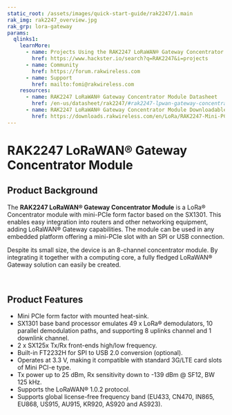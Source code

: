 ```yaml
---
static_root: /assets/images/quick-start-guide/rak2247/1.main
rak_img: rak2247_overview.jpg
rak_grp: lora-gateway
params:
  qlinks1:
    learnMore:
      - name: Projects Using the RAK2247 LoRaWAN® Gateway Concentrator Module
        href: https://www.hackster.io/search?q=RAK2247&i=projects
      - name: Community
        href: https://forum.rakwireless.com
      - name: Support
        href: mailto:fomi@rakwireless.com
    resources:
      - name: RAK2247 LoRaWAN® Gateway Concentrator Module Datasheet
        href: /en-us/datasheet/rak2247/#rak2247-lpwan-gateway-concentrator-module
      - name: RAK2247 LoRaWAN® Gateway Concentrator Module Downloadables
        href: https://downloads.rakwireless.com/en/LoRa/RAK2247-Mini-PCIe/
---
```


# RAK2247 LoRaWAN® Gateway Concentrator Module

<rk-img
  :src="`${$frontmatter.static_root}/rak2247_overview.jpg`"
  width="60%"
  figure-number="1"
  caption="RAK2247 LoRaWAN® Gateway Concentrator Module"
/>

## Product Background

The **RAK2247 LoRaWAN® Gateway Concentrator Module** is a LoRa® Concentrator module with mini-PCIe form factor based on the SX1301. This enables easy integration into routers and other networking equipment, adding LoRaWAN® Gateway capabilities. The module can be used in any embedded platform offering a mini-PCIe slot with an SPI or USB connection.

Despite its small size, the device is an 8-channel concentrator module. By integrating it together with a computing core, a fully fledged LoRaWAN® Gateway solution can easily be created.

<rk-btn
  src="overview.html"
  label="Set up Your RAK2247 LoRaWAN® Gateway Concentrator Module"
/>

&nbsp;

<rk-quick-links :params="$page.frontmatter.params.qlinks1" />

## Product Features

- Mini PCIe form factor with mounted heat-sink.
- SX1301 base band processor emulates 49 x LoRa® demodulators, 10 parallel demodulation paths, and supporting 8 uplinks channel and 1 downlink channel.
- 2 x SX125x Tx/Rx front-ends high/low frequency.
- Built-in FT2232H for SPI to USB 2.0 conversion (optional).
- Operates at 3.3 V, making it compatible with standard 3G/LTE card slots of Mini PCI-e type.
- Tx power up to 25 dBm, Rx sensitivity down to -139 dBm @ SF12, BW 125 kHz.
- Supports the LoRaWAN® 1.0.2 protocol.
- Supports global license-free frequency band (EU433, CN470, IN865, EU868, US915, AU915, KR920, AS920 and AS923).
